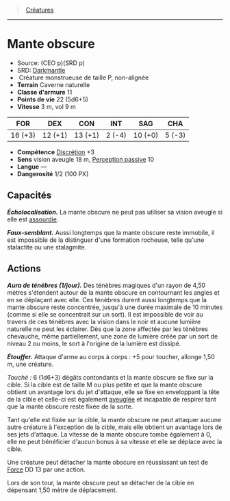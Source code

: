 ﻿> [Créatures](hd_monsters.md)

---

# Mante obscure

- Source: (CEO p)(SRD p)
- SRD: [Darkmantle](srd_monsters_darkmantle.md)
-  Créature monstrueuse de taille P, non-alignée
- **Terrain** Caverne naturelle
- **Classe d'armure** 11
- **Points de vie** 22 (5d6+5)
- **Vitesse** 3 m, vol 9 m

|FOR|DEX|CON|INT|SAG|CHA|
|---|---|---|---|---|---|
|16 (+3)|12 (+1)|13 (+1)| 2 (-4)|10 (+0)| 5 (-3)|

- **Compétence** [Discrétion](hd_abilities_dexterity_discretion.md) +3
- **Sens** vision aveugle 18 m, [Perception passive](hd_abilities_dexterity_perception_passive.md) 10
- **Langue** —
- **Dangerosité** 1/2 (100 PX)

## Capacités

**_Écholocalisation._** La mante obscure ne peut pas utiliser sa vision aveugle si elle est [assourdie](hd_conditions_assourdi.md).

**_Faux-semblant._** Aussi longtemps que la mante obscure reste immobile, il est impossible de la distinguer d'une formation rocheuse, telle qu'une stalactite ou une stalagmite.

## Actions

**_Aura de ténèbres (1/jour)._** Des ténèbres magiques d'un rayon de 4,50 mètres s'étendent autour de la mante obscure en contournant les angles et en se déplaçant avec elle. Ces ténèbres durent aussi longtemps que la mante obscure reste concentrée, jusqu'à une durée maximale de 10 minutes (comme si elle se concentrait sur un sort). Il est impossible de voir au travers de ces ténèbres avec la vision dans le noir et aucune lumière naturelle ne peut les éclairer. Dès que la zone affectée par les ténèbres chevauche, même partiellement, une zone de lumière créée par un sort de niveau 2 ou moins, le sort à l'origine de la lumière est dissipé.

**_Étouffer._** Attaque d'arme au corps à corps : +5 pour toucher, allonge 1,50 m, une créature.

_Touché :_ 6 (1d6+3) dégâts contondants et la mante obscure se fixe sur la cible. Si la cible est de taille M ou plus petite et que la mante obscure obtient un avantage lors du jet d'attaque, elle se fixe en enveloppant la tête de la cible et celle-ci est également [aveuglée](hd_conditions_aveugle.md) et incapable de respirer tant que la mante obscure reste fixée de la sorte.

Tant qu'elle est fixée sur la cible, la mante obscure ne peut attaquer aucune autre créature à l'exception de la cible, mais elle obtient un avantage lors de ses jets d'attaque. La vitesse de la mante obscure tombe également à 0, elle ne peut bénéficier d'aucun bonus à sa vitesse et elle se déplace avec la cible.

Une créature peut détacher la mante obscure en réussissant un test de [Force](hd_abilities_strength.md) DD 13 par une action.

Lors de son tour, la mante obscure peut se détacher de la cible en dépensant 1,50 mètre de déplacement.


